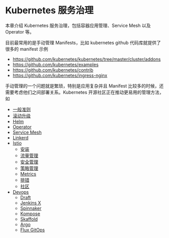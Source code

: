 # Kubernetes 服务治理

本章介绍 Kubernetes 服务治理，包括容器应用管理、Service Mesh 以及 Operator 等。

目前最常用的是手动管理 Manifests，比如 kubernetes github 代码库就提供了很多的 manifest 示例

- https://github.com/kubernetes/kubernetes/tree/master/cluster/addons
- https://github.com/kubernetes/examples
- https://github.com/kubernetes/contrib
- https://github.com/kubernetes/ingress-nginx

手动管理的一个问题就是繁琐，特别是应用复杂并且 Manifest 比较多的时候，还需要考虑他们之间部署关系。Kubernetes 开源社区正在推动更易用的管理方法，如

- [一般准则](patterns.md)
- [滚动升级](service-rolling-update.md)
- [Helm](helm.md)
- [Operator](operator.md)
- [Service Mesh](service-mesh.md)
- [Linkerd](linkerd.md)
- [Istio](istio.md)
  - [安装](istio-deploy.md)
  - [流量管理](istio-traffic-management.md)
  - [安全管理](istio-security.md)
  - [策略管理](istio-policy.md)
  - [Metrics](istio-metrics.md)
  - [排错](istio-troubleshoot.md)
  - [社区](istio-community.md)
- [Devops](devops.md)
  - [Draft](draft.md)
  - [Jenkins X](jenkinsx.md)
  - [Spinnaker](spinnaker.md)
  - [Kompose](kompose.md)
  - [Skaffold](skaffold.md)
  - [Argo](argo.md)
  - [Flux GitOps](flux.md)
